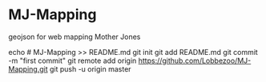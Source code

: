 # MJ-Mapping
geojson for web mapping Mother Jones

echo # MJ-Mapping >> README.md
git init
git add README.md
git commit -m "first commit"
git remote add origin https://github.com/Lobbezoo/MJ-Mapping.git
git push -u origin master
